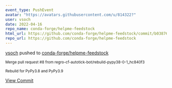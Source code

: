 ```yaml
---
event_type: PushEvent
avatar: "https://avatars.githubusercontent.com/u/814322?"
user: vsoch
date: 2022-04-16
repo_name: conda-forge/helpme-feedstock
html_url: https://github.com/conda-forge/helpme-feedstock/commit/b038765ac1428a02d0ce7418ad4e0a2a564284ef
repo_url: https://github.com/conda-forge/helpme-feedstock
---
```


<a href='https://github.com/vsoch' target='_blank'>vsoch</a> pushed to <a href='https://github.com/conda-forge/helpme-feedstock' target='_blank'>conda-forge/helpme-feedstock</a>

<small>Merge pull request #8 from regro-cf-autotick-bot/rebuild-pypy38-0-1_hc840f3

Rebuild for PyPy3.8 and PyPy3.9</small>

<a href='https://github.com/conda-forge/helpme-feedstock/commit/b038765ac1428a02d0ce7418ad4e0a2a564284ef' target='_blank'>View Commit</a>